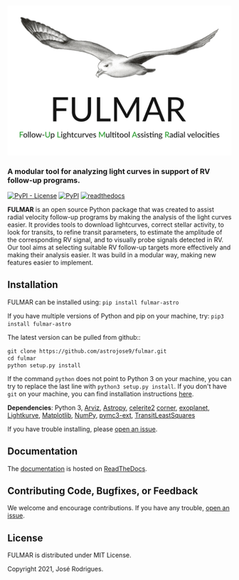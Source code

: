 ![Logo](https://raw.githubusercontent.com/astrojose9/fulmar/main/docs/source/FULMAR_logo_title.png)
### A modular tool for analyzing light curves in support of RV follow-up programs.
[![PyPI - License](https://img.shields.io/pypi/l/fulmar-astro?color=brightgreen)](https://github.com/astrojose9/fulmar/blob/main/LICENSE) [![PyPI](https://img.shields.io/pypi/v/fulmar-astro?color=brightgreen)](https://pypi.org/project/fulmar-astro/) [![readthedocs](https://img.shields.io/badge/read%20the-docs-brightgreen)](https://fulmar-astro.readthedocs.io/en/latest/)

**FULMAR** is an open source Python package that was created to assist radial velocity follow-up programs by making the analysis of the light curves easier.
It provides tools to download lightcurves, correct stellar activity, to look for transits, to refine transit parameters, to estimate the amplitude of the corresponding RV signal, and to visually probe signals detected in RV.
Our tool aims at selecting suitable RV follow-up targets more effectively and making their analysis easier. It was build in a modular way, making new features easier to implement.



## Installation

FULMAR can be installed using: `pip install fulmar-astro`

If you have multiple versions of Python and pip on your machine, try: `pip3 install fulmar-astro`

The latest version can be pulled from github::
```
git clone https://github.com/astrojose9/fulmar.git
cd fulmar
python setup.py install
```

If the command `python` does not point to Python 3 on your machine, you can try to replace the last line with `python3 setup.py install`. If you don't have `git` on your machine, you can find installation instructions [here](https://git-scm.com/book/en/v2/Getting-Started-Installing-Git).



**Dependencies**:
Python 3,
[Arviz](https://arviz-devs.github.io/arviz/),
[Astropy](https://www.astropy.org/),
[celerite2](https://celerite2.readthedocs.io/en/latest/)
[corner](https://github.com/dfm/corner.py),
[exoplanet](https://docs.exoplanet.codes/en/latest/),
[Lightkurve](https://docs.lightkurve.org/),
[Matplotlib](https://matplotlib.org/),
[NumPy](https://www.numpy.org/),
[pymc3-ext](https://github.com/exoplanet-dev/pymc3-ext),
[TransitLeastSquares](https://github.com/hippke/tls)


If you have trouble installing, please [open an issue](https://github.com/astrojose9/fulmar/issues).


## Documentation
The [documentation](https://fulmar-astro.readthedocs.io/en/latest/) is hosted on [ReadTheDocs](https://readthedocs.org).



## Contributing Code, Bugfixes, or Feedback
We welcome and encourage contributions. If you have any trouble, [open an issue](https://github.com/astrojose9/fulmar/issues).



## License
FULMAR is distributed under MIT License.



Copyright 2021, José Rodrigues.
